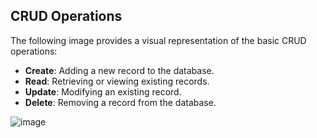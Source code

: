 ## CRUD Operations

The following image provides a visual representation of the basic CRUD operations:

- **Create**: Adding a new record to the database.
- **Read**: Retrieving or viewing existing records.
- **Update**: Modifying an existing record.
- **Delete**: Removing a record from the database.

![image](https://github.com/user-attachments/assets/7d772c35-ad94-4e5b-a9ef-9a9d52671002)

